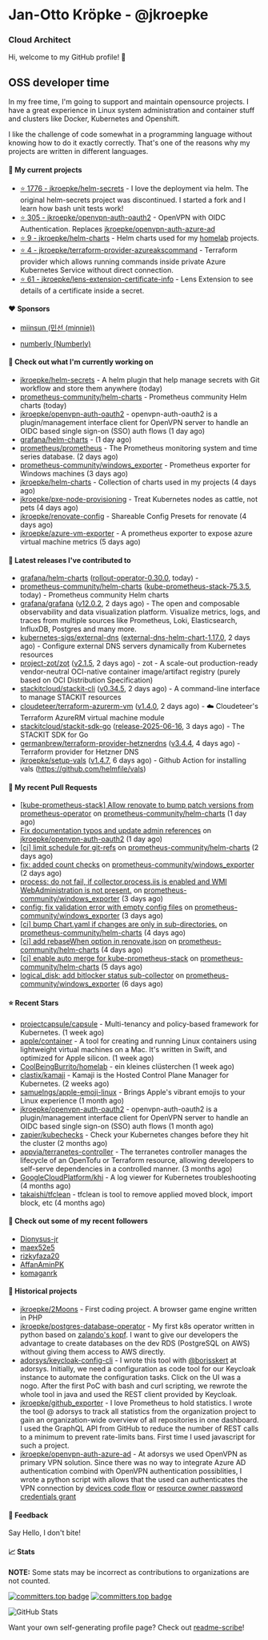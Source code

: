 # Jan-Otto Kröpke - @jkroepke
### Cloud Architect 

Hi, welcome to my GitHub profile! 👋

## OSS developer time
In my free time, I'm going to support and maintain opensource projects. I have a great experience in Linux system administration and container stuff and clusters like Docker, Kubernetes and Openshift.

I like the challenge of code somewhat in a programming language without knowing how to do it exactly correctly. That's one of the reasons why my projects are written in different languages.

#### 🌱 My current projects
- [⭐️ 1776 - jkroepke/helm-secrets](https://github.com/jkroepke/helm-secrets) - I love the deployment via helm. The original helm-secrets project was discontinued. I started a fork and I learn how bash unit tests work!
- [⭐️ 305 - jkroepke/openvpn-auth-oauth2](https://github.com/jkroepke/openvpn-auth-oauth2) - OpenVPN with OIDC Authentication. Replaces  [jkroepke/openvpn-auth-azure-ad](https://github.com/jkroepke/openvpn-auth-azure-ad) 
- [⭐️ 9 - jkroepke/helm-charts](https://github.com/jkroepke/helm-charts) - Helm charts used for my [homelab](https://github.com/jkroepke/homelab) projects.
- [⭐️ 4 - jkroepke/terraform-provider-azureakscommand](https://github.com/jkroepke/terraform-provider-azureakscommand) - Terraform provider which allows running commands inside private Azure Kubernetes Service without direct connection.
- [⭐️ 61 - jkroepke/lens-extension-certificate-info](https://github.com/jkroepke/lens-extension-certificate-info) - Lens Extension to see details of a certificate inside a secret.

#### ❤️ Sponsors

- [miinsun (민선 (minnie))](https://github.com/miinsun)

- [numberly (Numberly)](https://github.com/numberly)


#### 👷 Check out what I'm currently working on

- [jkroepke/helm-secrets](https://github.com/jkroepke/helm-secrets) - A helm plugin that help manage secrets with Git workflow and store them anywhere (today)
- [prometheus-community/helm-charts](https://github.com/prometheus-community/helm-charts) - Prometheus community Helm charts (today)
- [jkroepke/openvpn-auth-oauth2](https://github.com/jkroepke/openvpn-auth-oauth2) - openvpn-auth-oauth2 is a plugin/management interface client for OpenVPN server to handle an OIDC based single sign-on (SSO) auth flows (1 day ago)
- [grafana/helm-charts](https://github.com/grafana/helm-charts) -  (1 day ago)
- [prometheus/prometheus](https://github.com/prometheus/prometheus) - The Prometheus monitoring system and time series database. (2 days ago)
- [prometheus-community/windows_exporter](https://github.com/prometheus-community/windows_exporter) - Prometheus exporter for Windows machines (3 days ago)
- [jkroepke/helm-charts](https://github.com/jkroepke/helm-charts) - Collection of charts used in my projects (4 days ago)
- [jkroepke/pxe-node-provisioning](https://github.com/jkroepke/pxe-node-provisioning) - Treat Kubernetes nodes as cattle, not pets (4 days ago)
- [jkroepke/renovate-config](https://github.com/jkroepke/renovate-config) - Shareable Config Presets for renovate (4 days ago)
- [jkroepke/azure-vm-exporter](https://github.com/jkroepke/azure-vm-exporter) - A prometheus exporter to expose azure virtual machine metrics (5 days ago)

#### 🔭 Latest releases I've contributed to

- [grafana/helm-charts](https://github.com/grafana/helm-charts) ([rollout-operator-0.30.0](https://github.com/grafana/helm-charts/releases/tag/rollout-operator-0.30.0), today) - 
- [prometheus-community/helm-charts](https://github.com/prometheus-community/helm-charts) ([kube-prometheus-stack-75.3.5](https://github.com/prometheus-community/helm-charts/releases/tag/kube-prometheus-stack-75.3.5), today) - Prometheus community Helm charts
- [grafana/grafana](https://github.com/grafana/grafana) ([v12.0.2](https://github.com/grafana/grafana/releases/tag/v12.0.2), 2 days ago) - The open and composable observability and data visualization platform. Visualize metrics, logs, and traces from multiple sources like Prometheus, Loki, Elasticsearch, InfluxDB, Postgres and many more. 
- [kubernetes-sigs/external-dns](https://github.com/kubernetes-sigs/external-dns) ([external-dns-helm-chart-1.17.0](https://github.com/kubernetes-sigs/external-dns/releases/tag/external-dns-helm-chart-1.17.0), 2 days ago) - Configure external DNS servers dynamically from Kubernetes resources
- [project-zot/zot](https://github.com/project-zot/zot) ([v2.1.5](https://github.com/project-zot/zot/releases/tag/v2.1.5), 2 days ago) - zot - A scale-out production-ready vendor-neutral OCI-native container image/artifact registry (purely based on OCI Distribution Specification)
- [stackitcloud/stackit-cli](https://github.com/stackitcloud/stackit-cli) ([v0.34.5](https://github.com/stackitcloud/stackit-cli/releases/tag/v0.34.5), 2 days ago) - A command-line interface to manage STACKIT resources
- [cloudeteer/terraform-azurerm-vm](https://github.com/cloudeteer/terraform-azurerm-vm) ([v1.4.0](https://github.com/cloudeteer/terraform-azurerm-vm/releases/tag/v1.4.0), 2 days ago) - ☁️ Cloudeteer's Terraform AzureRM virtual machine module
- [stackitcloud/stackit-sdk-go](https://github.com/stackitcloud/stackit-sdk-go) ([release-2025-06-16](https://github.com/stackitcloud/stackit-sdk-go/releases/tag/release-2025-06-16), 3 days ago) - The STACKIT SDK for Go
- [germanbrew/terraform-provider-hetznerdns](https://github.com/germanbrew/terraform-provider-hetznerdns) ([v3.4.4](https://github.com/germanbrew/terraform-provider-hetznerdns/releases/tag/v3.4.4), 4 days ago) - Terraform provider for Hetzner DNS
- [jkroepke/setup-vals](https://github.com/jkroepke/setup-vals) ([v1.4.7](https://github.com/jkroepke/setup-vals/releases/tag/v1.4.7), 6 days ago) - Github Action for installing vals (https://github.com/helmfile/vals)

#### 🔨 My recent Pull Requests

- [[kube-prometheus-stack] Allow renovate to bump patch versions from prometheus-operator](https://github.com/prometheus-community/helm-charts/pull/5799) on [prometheus-community/helm-charts](https://github.com/prometheus-community/helm-charts) (1 day ago)
- [Fix documentation typos and update admin references](https://github.com/jkroepke/openvpn-auth-oauth2/pull/529) on [jkroepke/openvpn-auth-oauth2](https://github.com/jkroepke/openvpn-auth-oauth2) (1 day ago)
- [[ci] limit schedule for git-refs](https://github.com/prometheus-community/helm-charts/pull/5790) on [prometheus-community/helm-charts](https://github.com/prometheus-community/helm-charts) (2 days ago)
- [fix: added count checks](https://github.com/prometheus-community/windows_exporter/pull/2083) on [prometheus-community/windows_exporter](https://github.com/prometheus-community/windows_exporter) (2 days ago)
- [process: do not fail, if collector.process.iis is enabled and WMI WebAdministration is not present.](https://github.com/prometheus-community/windows_exporter/pull/2082) on [prometheus-community/windows_exporter](https://github.com/prometheus-community/windows_exporter) (3 days ago)
- [config: fix validation error with empty config files](https://github.com/prometheus-community/windows_exporter/pull/2080) on [prometheus-community/windows_exporter](https://github.com/prometheus-community/windows_exporter) (3 days ago)
- [[ci] bump Chart.yaml if changes are only in sub-directories.](https://github.com/prometheus-community/helm-charts/pull/5782) on [prometheus-community/helm-charts](https://github.com/prometheus-community/helm-charts) (4 days ago)
- [[ci] add rebaseWhen option in renovate.json](https://github.com/prometheus-community/helm-charts/pull/5779) on [prometheus-community/helm-charts](https://github.com/prometheus-community/helm-charts) (4 days ago)
- [[ci] enable auto merge for kube-prometheus-stack](https://github.com/prometheus-community/helm-charts/pull/5776) on [prometheus-community/helm-charts](https://github.com/prometheus-community/helm-charts) (5 days ago)
- [logical_disk: add bitlocker status sub-collector](https://github.com/prometheus-community/windows_exporter/pull/2077) on [prometheus-community/windows_exporter](https://github.com/prometheus-community/windows_exporter) (6 days ago)

#### ⭐ Recent Stars

- [projectcapsule/capsule](https://github.com/projectcapsule/capsule) - Multi-tenancy and policy-based framework for Kubernetes. (1 week ago)
- [apple/container](https://github.com/apple/container) - A tool for creating and running Linux containers using lightweight virtual machines on a Mac. It's written in Swift, and optimized for Apple silicon.  (1 week ago)
- [CoolBeingBurrito/homelab](https://github.com/CoolBeingBurrito/homelab) - ein kleines clüsterchen (1 week ago)
- [clastix/kamaji](https://github.com/clastix/kamaji) - Kamaji is the Hosted Control Plane Manager for Kubernetes. (2 weeks ago)
- [samuelngs/apple-emoji-linux](https://github.com/samuelngs/apple-emoji-linux) - Brings Apple's vibrant emojis to your Linux experience (1 month ago)
- [jkroepke/openvpn-auth-oauth2](https://github.com/jkroepke/openvpn-auth-oauth2) - openvpn-auth-oauth2 is a plugin/management interface client for OpenVPN server to handle an OIDC based single sign-on (SSO) auth flows (1 month ago)
- [zapier/kubechecks](https://github.com/zapier/kubechecks) - Check your Kubernetes changes before they hit the cluster (2 months ago)
- [appvia/terranetes-controller](https://github.com/appvia/terranetes-controller) - The terranetes controller manages the lifecycle of an OpenTofu or Terraform resource, allowing developers to self-serve dependencies in a controlled manner. (3 months ago)
- [GoogleCloudPlatform/khi](https://github.com/GoogleCloudPlatform/khi) - A log viewer for Kubernetes troubleshooting (4 months ago)
- [takaishi/tfclean](https://github.com/takaishi/tfclean) - tfclean is tool to remove applied moved block, import block, etc (4 months ago)

#### 👯 Check out some of my recent followers

- [Dionysus-jr](https://github.com/Dionysus-jr)
- [maex52e5](https://github.com/maex52e5)
- [rizkyfaza20](https://github.com/rizkyfaza20)
- [AffanAminPK](https://github.com/AffanAminPK)
- [komaganrk](https://github.com/komaganrk)

#### 📜 Historical projects
- [jkroepke/2Moons](https://github.com/jkroepke/2Moons) - First coding project. A browser game engine written in PHP
- [jkroepke/postgres-database-operator](https://github.com/jkroepke/postgres-database-operator) - My first k8s operator written in python based on [zalando's kopf](https://github.com/zalando-incubator/kopf). I want to give our developers the advantage to create databases on the dev RDS (PostgreSQL on AWS) without giving them access to AWS directly.
- [adorsys/keycloak-config-cli](https://github.com/adorsys/keycloak-config-cli) - I wrote this tool with [@borisskert](https://github.com/borisskert) at adorsys. Initially, we need a configuration as code tool for our Keycloak instance to automate the configuration tasks. Click on the UI was a nogo. After the first PoC with bash and curl scripting, we rewrote the whole tool in java and used the REST client provided by Keycloak.
- [jkroepke/github_exporter](https://github.com/jkroepke/github_exporter) - I love Prometheus to hold statistics. I wrote the tool @ adorsys to track all statistics from the organization project to gain an organization-wide overview of all repositories in one dashboard. I used the GraphQL API from GitHub to reduce the number of REST calls to a minimum to prevent rate-limits bans. First time I used javascript for such a project.
- [jkroepke/openvpn-auth-azure-ad](https://github.com/jkroepke/openvpn-auth-azure-ad) - At adorsys we used OpenVPN as primary VPN solution. Since there was no way to integrate Azure AD authentication combind with OpenVPN authentication possiblities, I wrote a python script with allows that the used can authenticates the VPN connection by [devices code flow](https://docs.microsoft.com/en-us/azure/active-directory/develop/v2-oauth2-device-code) or [resource owner password credentials grant](https://docs.microsoft.com/en-us/azure/active-directory/develop/v2-oauth-ropc)

#### 💬 Feedback

Say Hello, I don't bite!

#### 📈 Stats

**NOTE:** Some stats may be incorrect as contributions to organizations
are not counted.

[![committers.top badge](https://user-badge.committers.top/germany/jkroepke.svg)](https://user-badge.committers.top/germany/jkroepke)
[![committers.top badge](https://user-badge.committers.top/germany_public/jkroepke.svg)](https://user-badge.committers.top/germany_public/jkroepke)

![GitHub Stats](https://github-readme-stats.vercel.app/api?username=jkroepke&count_private=false&theme=tokyonight&show_icons=true)

Want your own self-generating profile page? Check out [readme-scribe](https://github.com/muesli/readme-scribe)!
